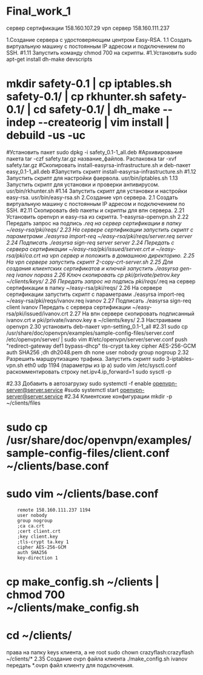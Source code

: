 # Final_work_1
сервер сертификации 158.160.107.29
vpn сервер 158.160.111.237

1.Создание сервера с удостоверяющим центром Easy-RSA.
1.1 Создать виртуальную машину с постоянным IP адресом и подключением по SSH.
#1.11 Запустить команду chmod 700 на скрипты.
#1.Установить sudo apt-get install dh-make devscripts
#	mkdir safety-0.1 | cp iptables.sh safety-0.1/ | cp rkhunter.sh safety-0.1/ | cd safety-0.1/ | dh_make --indep --createorig | vim install | debuild -us -uc
#Установить пакет sudo dpkg -i safety_0.1-1_all.deb
#Архивирование пакета tar -czf safety.tar.gz название_файлов. Распаковка tar -xvf safety.tar.gz
#Скопировать install-easyrsa-infrastructure.sh и deb-пакет easy_0.1-1_all.deb
#Запустить скрипт install-easyrsa-infrastructure.sh
#1.12 Запустить скрипт для настройки фаервола. usr/bin/iptables.sh
1.13 Запустить скрипт для установки и проверки антивирусом. usr/bin/rkhunter.sh
#1.14 Запустить скрипт для установки и настройки easy-rsa. usr/bin/easy-rsa.sh
2.Создание vpn сервера.
2.1 Создать виртуальную машину с постоянным IP адресом и подключением по SSH.
#2.11 Скопировать deb пакеты и скрипты для впн сервера.
2.21 Установить openvpn и easy-rsa из скрипта. 1-easyrsa-openvpn.sh
2.22 Передать запрос на подпись *.req на сервер сертификации в папку ~/easy-rsa/pki/reqs/
2.23 На сервере сертификации запустить скрипт с параметрами ./easyrsa import-req ~/easy-rsa/pki/reqs/server.req server
2.24 Подписать ./easyrsa sign-req server server
2.24 Передать с сервера сертификации ~/easy-rsa/pki/issued/server.crt и ~/easy-rsa/pki/ca.crt на vpn сервер и положить в домашнюю директорию.
2.25 На vpn сервере запустить скрипт 2-copy-crt-server.sh
2.25 Для создания клиентских сертификатов и ключей запустить ./easyrsa gen-req ivanov nopass
2.26 Ключ скопировать cp pki/private/petrov.key ~/clients/keys/
2.26 Передать запрос на подпись pki/reqs/*.req на сервер сертификации в папку ~/easy-rsa/pki/reqs/
2.26 На сервере сертификации запустить скрипт с параметрами ./easyrsa import-req ~/easy-rsa/pki/reqs/ivanov.req ivanov
2.27 Подписать ./easyrsa sign-req client ivanov
Передать с сервера сертификации ~/easy-rsa/pki/issued/ivanov.crt
2.27 На впн сервере скопировать подписанный ivanov.crt и pki/private/ivanov.key в ~/clients/keys/
2.3 Настраиваем openvpn
2.30 установить deb-пакет vpn-setting_0.1-1_all
#2.31 sudo cp /usr/share/doc/openvpn/examples/sample-config-files/server.conf /etc/openvpn/server/ | sudo vim #/etc/openvpn/server/server.conf
	push "redirect-gateway def1 bypass-dhcp"
	tls-crypt ta.key
	cipher AES-256-GCM
	auth SHA256
	;dh dh2048.pem
	dh none
	user nobody
	group nogroup
2.32 Разрешить маршрутизацию трафика.
Запустить скрипт sudo 3-iptables-vpn.sh eth0 udp 1194 (параметры из ip a)
sudo vim /etc/sysctl.conf
	раскомментировать строку net.ipv4.ip_forward=1
sudo sysctl -p

#2.33 Добавить в автозагрузку sudo systemctl -f enable openvpn-server@server.service
#sudo systemctl start openvpn-server@server.service
#2.34 Клиентские конфигурации mkdir -p ~/clients/files
#	sudo cp /usr/share/doc/openvpn/examples/sample-config-files/client.conf ~/clients/base.conf
#	sudo vim ~/clients/base.conf
		remote 158.160.111.237 1194
		user nobody
		group nogroup
		;ca ca.crt
		;cert client.crt
		;key client.key
		;tls-crypt ta.key 1
		cipher AES-256-GCM
		auth SHA256
		key-direction 1
#	cp make_config.sh ~/clients | chmod 700 ~/clients/make_config.sh 
#	cd ~/clients/
права на папку keys клиента, а не root 
	sudo chown crazyflash:crazyflash ~/clients/*
2.35 Создание ovpn файла клиента
	./make_config.sh ivanov
	передать *.ovpn файл клиенту для подключения.
